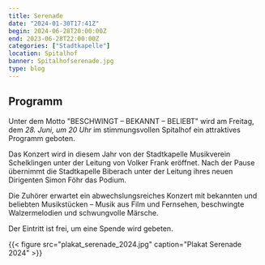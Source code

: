 ```yaml
---
title: Serenade
date: "2024-01-30T17:41Z"
begin: 2024-06-28T20:00:00Z
end: 2023-06-28T22:00:00Z
categories: ["Stadtkapelle"]
location: Spitalhof
banner: Spitalhofserenade.jpg
type: blog
---
```

## Programm


Unter dem Motto "BESCHWINGT – BEKANNT – BELIEBT" wird am Freitag, dem *28. Juni, um 20 Uhr* im stimmungsvollen Spitalhof ein
attraktives Programm geboten. 

Das Konzert wird in diesem Jahr von der Stadtkapelle Musikverein Schelklingen unter der Leitung von Volker Frank eröffnet. Nach der Pause übernimmt die Stadtkapelle Biberach unter der Leitung ihres neuen Dirigenten Simon Föhr das Podium.

Die Zuhörer erwartet ein abwechslungsreiches Konzert mit bekannten und beliebten Musikstücken – Musik aus Film und Fernsehen, beschwingte Walzermelodien und
schwungvolle Märsche. 

Der Eintritt ist frei, um eine Spende wird gebeten.

{{< figure src="plakat_serenade_2024.jpg" caption="Plakat Serenade 2024" >}}


